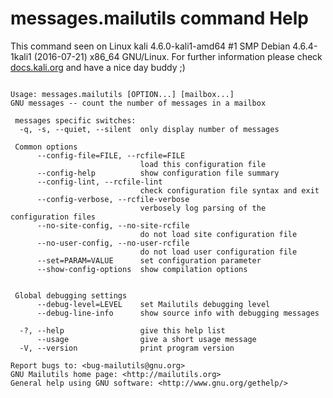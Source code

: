 # messages.mailutils command Help
 
 This command seen on Linux kali 4.6.0-kali1-amd64 #1 SMP Debian 4.6.4-1kali1 (2016-07-21) x86_64 GNU/Linux. For further information please check [docs.kali.org](docs.kali.org) and have a nice day buddy ;) 

~~~

Usage: messages.mailutils [OPTION...] [mailbox...]
GNU messages -- count the number of messages in a mailbox

 messages specific switches:
  -q, -s, --quiet, --silent  only display number of messages

 Common options
      --config-file=FILE, --rcfile=FILE
                             load this configuration file
      --config-help          show configuration file summary
      --config-lint, --rcfile-lint
                             check configuration file syntax and exit
      --config-verbose, --rcfile-verbose
                             verbosely log parsing of the configuration files
      --no-site-config, --no-site-rcfile
                             do not load site configuration file
      --no-user-config, --no-user-rcfile
                             do not load user configuration file
      --set=PARAM=VALUE      set configuration parameter
      --show-config-options  show compilation options


 Global debugging settings
      --debug-level=LEVEL    set Mailutils debugging level
      --debug-line-info      show source info with debugging messages

  -?, --help                 give this help list
      --usage                give a short usage message
  -V, --version              print program version

Report bugs to: <bug-mailutils@gnu.org>
GNU Mailutils home page: <http://mailutils.org>
General help using GNU software: <http://www.gnu.org/gethelp/>

~~~

